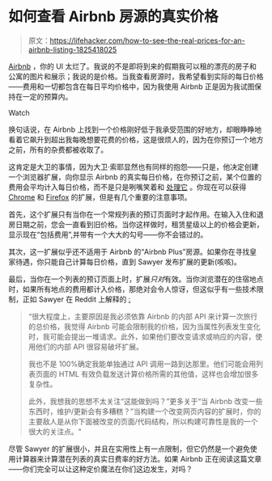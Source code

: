 # 如何查看 Airbnb 房源的真实价格

> 原文：<https://lifehacker.com/how-to-see-the-real-prices-for-an-airbnb-listing-1825418025>

[Airbnb](https://www.airbnb.com/) ，你的 UI 太烂了。我说的不是即将到来的假期我可以租的漂亮的房子和公寓的图片和展示；我说的是价格。当我查看房源时，我希望看到实际的每日价格——费用和一切都包含在每日平均价格中，因为我使用 Airbnb 正是因为我试图保持在一定的预算内。

Watch

换句话说，在 Airbnb 上找到一个价格刚好低于我承受范围的好地方，却眼睁睁地看着它飙升到超出我每晚想要花费的价格，这是很烦人的，因为在你预订一个地方之前，所有的杂费都被收取了。

这肯定是大卫的事情，因为大卫·索耶显然也有同样的抱怨——只是，他决定创建一个浏览器扩展，向你显示 Airbnb 的真实每日价格，在你预订之前，某个位置的费用会平均计入每日价格，而不是只是咧嘴笑着和 [处理它](http://gph.is/29j29Rz) 。你现在可以获得 [Chrome](https://chrome.google.com/webstore/detail/airbnb-price-per-night-co/lijeilcglmadpkbengpkfnkpmcehecfe) 和 [Firefox](https://addons.mozilla.org/en-US/firefox/addon/airbnb-price-per-night-correct/) 的扩展，但是有几个重要的注意事项。

首先，这个扩展只有当你在一个常规列表的预订页面时才起作用。在输入入住和退房日期之前，您会一直看到旧价格。当你这样做时，租赁星级以上的价格会更新，显示现在“包括费用”,并带有一个大大的勾号——你不会错过的。

其次，这一扩展似乎还不适用于 Airbnb 的“Airbnb Plus”房源。如果你在寻找皇家待遇，你只能自己计算每日价格，直到 Sawyer 发布扩展的更新(咳咳)。

最后，当你在一个列表的预订页面上时，扩展*只对*有效。当你浏览潜在的住宿地点时，如果所有地点的费用都计入价格，那绝对会令人惊讶，但这似乎有一些技术限制，正如 Sawyer 在 Reddit 上解释的 [:](https://www.reddit.com/r/AirBnB/comments/7lrnhf/i_built_a_chrome_extension_that_shows_you_the/)

> “很大程度上，主要原因是我必须依靠 Airbnb 的内部 API 来计算一次旅行的总价格，我觉得 Airbnb 可能会限制我的价格，因为当属性列表发生变化时，我可能会提出一堆请求。此外，如果他们要改变请求或响应的内容，使用他们的内部 API 很容易破坏扩展。
> 
> 我也不是 100%确定我能单独通过 API 调用一路到达那里。他们可能会用列表页面的 HTML 有效负载发送计算价格所需的其他值，这样也会增加很多复杂性。
> 
> 此外，我想我的思想不太关注“这能做到吗？”更多关于“当 Airbnb 改变一些东西时，维护/更新会有多糟糕？”当构建一个改变网页内容的扩展时，你的主要敌人是从你下面被改变的页面/代码结构，所以构建可靠性是我的一个很大的关注点。"

尽管 Sawyer 的扩展很小，并且在实用性上有一点限制，但它仍然是一个避免使用计算器来计算潜在列表的真实日费率的好方法。如果 Airbnb 正在阅读这篇文章——你们完全可以让这种定价魔法在你们这边发生，对吗？